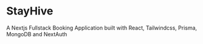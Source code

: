 # StayHive
A  Nextjs Fullstack Booking Application built with React, Tailwindcss, Prisma, MongoDB and NextAuth
